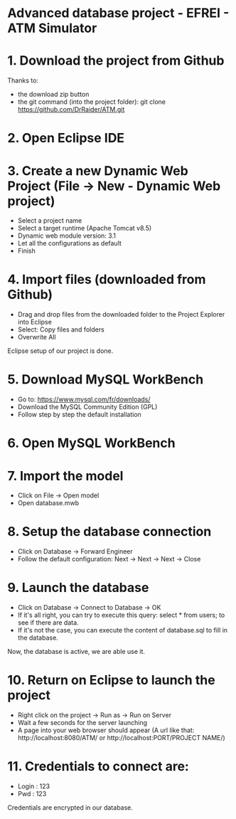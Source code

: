 # Advanced database project - EFREI - ATM Simulator

# 1. Download the project from Github
Thanks to:
* the download zip button
* the git command (into the project folder): git clone https://github.com/DrRaider/ATM.git 

# 2. Open Eclipse IDE

# 3. Create a new Dynamic Web Project (File -> New - Dynamic Web project)
* Select a project name
* Select a target runtime (Apache Tomcat v8.5)
* Dynamic web module version: 3.1
* Let all the configurations as default
* Finish

# 4. Import files (downloaded from Github)
* Drag and drop files from the downloaded folder to the Project Explorer into Eclipse
* Select: Copy files and folders
* Overwrite All

Eclipse setup of our project is done.

# 5. Download MySQL WorkBench
* Go to: https://www.mysql.com/fr/downloads/
* Download the MySQL Community Edition (GPL)
* Follow step by step the default installation

# 6. Open MySQL WorkBench

# 7. Import the model
* Click on File -> Open model
* Open database.mwb

# 8. Setup the database connection
* Click on Database -> Forward Engineer
* Follow the default configuration: Next -> Next -> Next -> Close

# 9. Launch the database
* Click on Database -> Connect to Database -> OK
* If it's all right, you can try to execute this query: select * from users; to see if there are data.
* If it's not the case, you can execute the content of database.sql to fill in the database.

Now, the database is active, we are able use it.

# 10. Return on Eclipse to launch the project
* Right click on the project -> Run as -> Run on Server
* Wait a few seconds for the server launching
* A page into your web browser should appear (A url like that: http://localhost:8080/ATM/ or http://localhost:PORT/PROJECT NAME/)

# 11. Credentials to connect are:
* Login : 123
* Pwd : 123

Credentials are encrypted in our database.